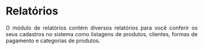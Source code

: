 <style>
  body {
    text-align: justify;
  }
</style>

# **Relatórios**

O módulo de relatórios contém diversos relatórios para você conferir os seus cadastros no sistema como listagens de produtos, clientes, formas de pagamento e categorias de produtos.
